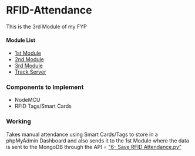 # RFID-Attendance
 This is the 3rd Module of my FYP 
 
 #### Module List
 - [1st Module](https://github.com/AbdulHadi404/FaceRecognition-And-MaskDetection)
 - [2nd Module](https://github.com/AbdulHadi404/React-Native-Attendance-App)
 - [3rd Module](https://github.com/AbdulHadi404/RFID-Attendance)
 - [Track Server](https://github.com/AbdulHadi404/track-server)
 
### Components to Implement
 - NodeMCU
 - RFID Tags/Smart Cards
 
### Working
Takes manual attendance using Smart Cards/Tags to store in a phpMyAdmin Dashboard and also sends it to the 1st Module where the data is sent to the MongoDB through the API = ["6- Save RFID Attendance.py"](https://github.com/AbdulHadi404/FaceRecognition-And-MaskDetection/blob/main/6-%20Save%20RFID%20Attendance.py)
